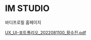 # IM STUDIO
바디프로필 홈페이지

[UX_UI-포트폴리오_2022081100_황수진.pdf](https://github.com/user-attachments/files/17808810/UX_UI-._2022081100_.pdf)
